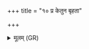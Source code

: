 +++
title = "१० प्र केतुन बृहता"

+++
<details><summary>मूलम् (GR)</summary>

प्र केतुन बृहता भात्य् अग्निर्  
आ रोदसी वृषभो रोरवीति ।  
दिवश् चिद् अन्ताꣳ उपमाꣳ उद् आनड्  
अपाम् उपस्थे महिषो ववर्ध ॥
</details>